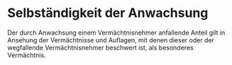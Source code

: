 # Selbständigkeit der Anwachsung

Der durch Anwachsung einem Vermächtnisnehmer anfallende Anteil gilt in Ansehung der Vermächtnisse und Auflagen, mit denen dieser oder der wegfallende Vermächtnisnehmer beschwert ist, als besonderes Vermächtnis.